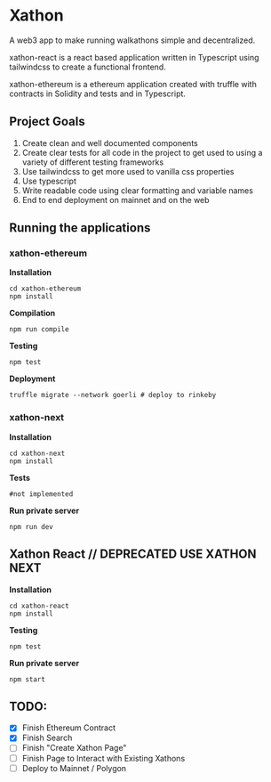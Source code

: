 # Xathon

A web3 app to make running walkathons simple and decentralized.

xathon-react is a react based application written in Typescript using tailwindcss to create a functional frontend.

xathon-ethereum is a ethereum application created with truffle with contracts in Solidity and tests and in Typescript.

## Project Goals

1. Create clean and well documented components
2. Create clear tests for all code in the project to get used to using a variety of different testing frameworks
3. Use tailwindcss to get more used to vanilla css properties
4. Use typescript
5. Write readable code using clear formatting and variable names
6. End to end deployment on mainnet and on the web

## Running the applications

### xathon-ethereum

**Installation**

```
cd xathon-ethereum
npm install
```

**Compilation**

```
npm run compile
```

**Testing**

```
npm test
```

**Deployment**

```
truffle migrate --network goerli # deploy to rinkeby
```

### xathon-next

**Installation**

```
cd xathon-next
npm install
```

**Tests**

```
#not implemented
```

**Run private server**

```
npm run dev
```

## Xathon React // DEPRECATED USE XATHON NEXT

**Installation**

```
cd xathon-react
npm install
```

**Testing**

```
npm test
```

**Run private server**

```
npm start
```

## TODO:

- [x] Finish Ethereum Contract
- [x] Finish Search
- [ ] Finish "Create Xathon Page"
- [ ] Finish Page to Interact with Existing Xathons
- [ ] Deploy to Mainnet / Polygon
